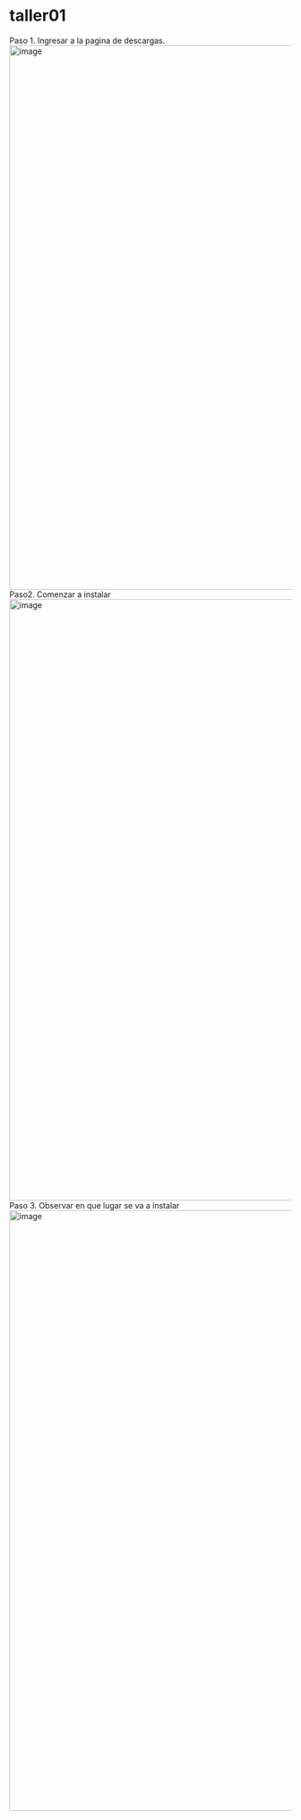 # taller01
Paso 1. Ingresar a la pagina de descargas.
<img width="1915" height="970" alt="image" src="https://github.com/user-attachments/assets/1dff38be-3af5-416b-905a-6d078d4369e2" />
Paso2. Comenzar a instalar
<img width="1906" height="1072" alt="image" src="https://github.com/user-attachments/assets/c006d63c-84ba-42b4-9547-50dcbc612dce" />
Paso 3. Observar en que lugar se va a instalar
<img width="1892" height="1070" alt="image" src="https://github.com/user-attachments/assets/13835a97-cdeb-47a4-ba2a-1c55eae5e1ad" />
